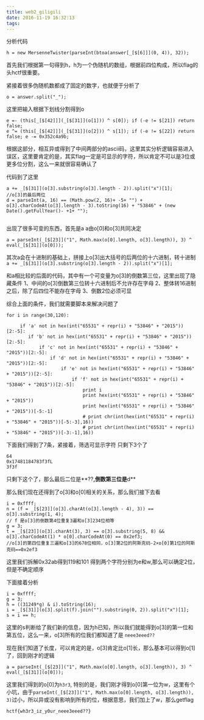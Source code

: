 ```yaml
---
title: web2_giligili
date: 2016-11-19 16:32:13
tags:
---
```




<!--more-->
分析代码
```
h = new MersenneTwister(parseInt(btoa(answer[_[$[6]]](0, 4)), 32));
```
首先我们根据第一句得到h，h为一个伪随机的数组，根据前四位构成，所以flag的头hctf很重要。

紧接着很多伪随机数都成了固定的数字，也就便于分析了

```
o = answer.split("_");
```
这里把输入根据下划线分割得到o

```
e =- (this[_[$[42]]](_[$[31]](o[1])) ^ s[0]); if (-e != $[21]) return false;
e ^= (this[_[$[42]]](_[$[31]](o[2])) ^ s[1]); if (-e != $[22]) return false; e -= 0x352c4a9b;
```
根据这部分，相互异或得到了中间两部分的ascii码，这里其实分析逻辑容易进入误区，这里要肯定的是，其实flag一定是可显示的字符，所以肯定不可以是3位或更多位分割，这么一来就很容易确认了


代码到了这里
```
a += _[$[31]](o[3].substring(o[3].length - 2)).split("x")[1];
//o[3]的最后两位
d = parseInt(a, 16) == (Math.pow(2, 16)+ -5+ "") + o[3].charCodeAt(o[3].length - 3).toString(16) + "53846" + (new Date().getFullYear()- +1+ "");
						
```

出现了很多可变的东西，首先是a
a由o[0]和o[3]共同决定
```
a = parseInt(_[$[23]]("1", Math.max(o[0].length, o[3].length)), 3) ^ eval(_[$[31]](o[0]));
```
其次a会在十进制的基础上，拼接上o[3]出大括号的后两位的十六进制，转十进制
`a += _[$[31]](o[3].substring(o[3].length - 2)).split("x")[1];`

和a相比较的后面的代码，其中有一个可变量为o[3]的倒数第三位，这里出现了隐藏条件
1、中间的o[3]倒数第三位转十六进制后不允许存在字母
2、整体转16进制之后，除了后四位不能存在字母
3、倒数2位必须可显

综合上面的条件，我们就需要脚本来解决问题了

```
for i in range(30,120):

	 if 'a' not in hex(int("65531" + repr(i) + "53846" + "2015"))[2:-5]:
	 	if 'b' not in hex(int("65531" + repr(i) + "53846" + "2015"))[2:-5]:
	 		if 'c' not in hex(int("65531" + repr(i) + "53846" + "2015"))[2:-5]:
	 			if 'd' not in hex(int("65531" + repr(i) + "53846" + "2015"))[2:-5]:
	 				if 'e' not in hex(int("65531" + repr(i) + "53846" + "2015"))[2:-5]:
	 					if 'f' not in hex(int("65531" + repr(i) + "53846" + "2015"))[2:-5]:
							print i
							print hex(int("65531" + repr(i) + "53846" + "2015"))
							print hex(int("65531" + repr(i) + "53846" + "2015"))[-5:-1]
							# print chr(int(hex(int("65531" + repr(i) + "53846" + "2015"))[-5:-3],16))
							# print chr(int(hex(int("65531" + repr(i) + "53846" + "2015"))[-3:-1],16))
```

下面我们得到了7条，紧接着，筛选可显示字符
只剩下3个了
```
64
0x17481184783f3fL
3f3f
```
只剩下这个了，那么最后二位是**??**,倒数第三位是**d**

那么我们现在还得到了o[3]和o[0]相关的关系，那么我们接下去看

```
i = 0xffff;
n = (f = _[$[23]](o[3].charAt(o[3].length - 4), 3)) == o[3].substring(1, 4);
// f 是o[3]的倒数第4位重复3遍和o[3]234位相等
g = 3;
t = _[$[23]](o[3].charAt(3), 3) == o[3].substring(5, 8) && o[3].charCodeAt(1) * o[0].charCodeAt(0) == 0x2ef3;
//o[3]的第四位重复三遍和o[3]的678位相同，o[3]第2位的阿斯克码-2×o[0]第1位的阿斯克码==0x2ef3
```

这里我们拆解0x32ab得到119和101
得到两个字符分别为e和w,那么可以确定2位，但是不确定顺序

下面接着分析
```
i = 0xffff;
g = 3;
h = ((31249*g) & i).toString(16);
i = _[$[31]](o[3].split(f).join("").substring(0, 2)).split("x")[1];
s = i == h;
```
这里的s判断给了我们新的信息，因为h已知，所以我们就能得到o[3]的第一位和第五位，这么一来，o[3]所有的位我们都知道了是
`neee3eeed??`

现在我们知道了长度，可以肯定的是，o[3]肯定比o[1]长，那么基本可以得到o[1]了，回到刚才的逻辑

```
a = parseInt(_[$[23]]("1", Math.max(o[0].length, o[3].length)), 3) ^ eval(_[$[31]](o[0]));
```
这里我们得到的o[0]为`h3r3`, 特别的是，我们刚才得到o[0]第一位为w，这里有个小坑，由于`parseInt(_[$[23]]("1", Math.max(o[0].length, o[3].length)), 3)`过小，所以异或没有影响到所有的位，根据意思，我们加上了w，那么getflag

```
hctf{wh3r3_iz_y0ur_neee3eeed??}
```
